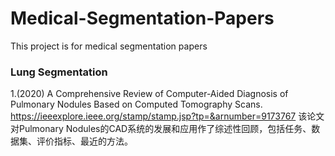 # Medical-Segmentation-Papers
This project is for medical segmentation papers

### Lung Segmentation
1.(2020) A Comprehensive Review of Computer-Aided Diagnosis of Pulmonary Nodules Based on Computed Tomography Scans. https://ieeexplore.ieee.org/stamp/stamp.jsp?tp=&arnumber=9173767
该论文对Pulmonary Nodules的CAD系统的发展和应用作了综述性回顾，包括任务、数据集、评价指标、最近的方法。
